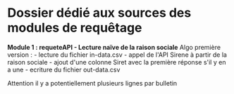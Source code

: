 # Dossier dédié aux sources des modules de requêtage


**Module 1 : requeteAPI - Lecture naïve de la raison sociale**
Algo première version : 
	- lecture du fichier in-data.csv
	- appel de l'API Sirene à partir de la raison sociale
	- ajout d'une colonne Siret avec la première réponse s'il y en a une
	- ecriture du fichier out-data.csv

Attention il y a potentiellement plusieurs lignes par bulletin
